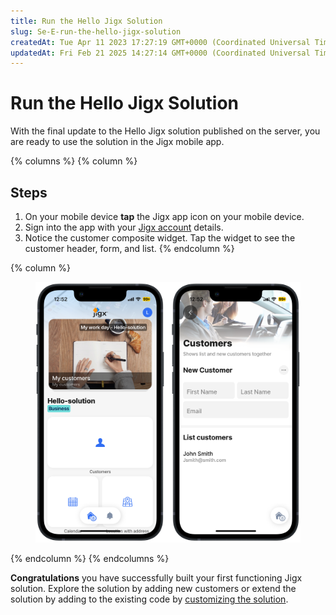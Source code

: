 ```yaml
---
title: Run the Hello Jigx Solution
slug: Se-E-run-the-hello-jigx-solution
createdAt: Tue Apr 11 2023 17:27:19 GMT+0000 (Coordinated Universal Time)
updatedAt: Fri Feb 21 2025 14:27:14 GMT+0000 (Coordinated Universal Time)
---
```


# Run the Hello Jigx Solution

With the final update to the Hello Jigx solution published on the server, you are ready to use the solution in the Jigx mobile app.

{% columns %}
{% column %}
## Steps

1. On your mobile device **tap** the Jigx app icon on your mobile device.
2. Sign into the app with your [Jigx account](../../creating-an-account.md) details.
3. Notice the customer composite widget. Tap the widget to see the customer header, form, and list.
{% endcolumn %}

{% column %}
<figure><img src="../../../.gitbook/assets/HelloJigxSolution.PNG" alt=""><figcaption></figcaption></figure>
{% endcolumn %}
{% endcolumns %}

**Congratulations** you have successfully built your first functioning Jigx solution. Explore the solution by adding new customers or extend the solution by adding to the existing code by [customizing the solution](../customize-the-hello-jigx-solution/customize-the-hello-jigx-solution.md).
